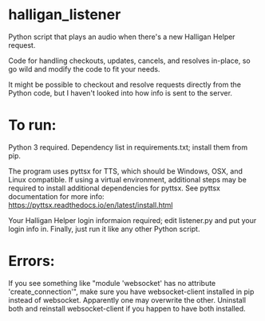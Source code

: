 # halligan_listener

Python script that plays an audio when there's a new Halligan Helper request. 

Code for handling checkouts, updates, cancels, and resolves in-place, so go wild and modify the code to fit your needs.

It might be possible to checkout and resolve requests directly from the Python code, but I haven't looked into how info is sent to the server.

# To run:
Python 3 required. Dependency list in requirements.txt; install them from pip.

The program uses pyttsx for TTS, which should be Windows, OSX, and Linux compatible. If using a virtual environment, additional steps may be required to install additional dependencies for pyttsx. See pyttsx documentation for more info: https://pyttsx.readthedocs.io/en/latest/install.html

Your Halligan Helper login informaion required; edit listener.py and put your login info in.
Finally, just run it like any other Python script.

# Errors:
If you see something like "module 'websocket' has no attribute 'create_connection'", make sure you have websocket-client installed in pip instead of websocket. Apparently one may overwrite the other. Uninstall both and reinstall websocket-client if you happen to have both installed. 
